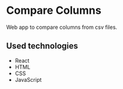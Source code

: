# Compare Columns

Web app to compare columns from csv files.  

## Used technologies

- React
- HTML
- CSS
- JavaScript
